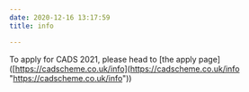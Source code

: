 ```yaml
---
date: 2020-12-16 13:17:59
title: info

---
```

To apply for CADS 2021, please head to \[the apply page\]([https://cadscheme.co.uk/info](https://cadscheme.co.uk/info "https://cadscheme.co.uk/info"))